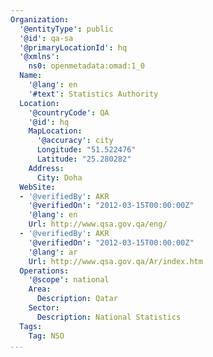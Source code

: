 ```yaml
---
Organization:
  '@entityType': public
  '@id': qa-sa
  '@primaryLocationId': hq
  '@xmlns':
    ns0: openmetadata:omad:1_0
  Name:
    '@lang': en
    '#text': Statistics Authority
  Location:
    '@countryCode': QA
    '@id': hq
    MapLocation:
      '@accuracy': city
      Longitude: "51.522476"
      Latitude: "25.280282"
    Address:
      City: Doha
  WebSite:
  - '@verifiedBy': AKR
    '@verifiedOn': "2012-03-15T00:00:00Z"
    '@lang': en
    Url: http://www.qsa.gov.qa/eng/
  - '@verifiedBy': AKR
    '@verifiedOn': "2012-03-15T00:00:00Z"
    '@lang': ar
    Url: http://www.qsa.gov.qa/Ar/index.htm
  Operations:
    '@scope': national
    Area:
      Description: Qatar
    Sector:
      Description: National Statistics
  Tags:
    Tag: NSO
...
```

